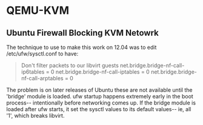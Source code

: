  QEMU-KVM
 ===========
 
## Ubuntu Firewall Blocking KVM Netowrk
 
The technique to use to make this work on 12.04 was to edit /etc/ufw/sysctl.conf to have:
> Don't filter packets to our libvirt guests
net.bridge.bridge-nf-call-ip6tables = 0
net.bridge.bridge-nf-call-iptables = 0
net.bridge.bridge-nf-call-arptables = 0

The problem is on later releases of Ubuntu these are not available until the 'bridge' module is loaded. ufw startup happens extremely early in the boot process-- intentionally before networking comes up. If the bridge module is loaded after ufw starts, it set the sysctl values to its default values-- ie, all '1', which breaks libvirt.
